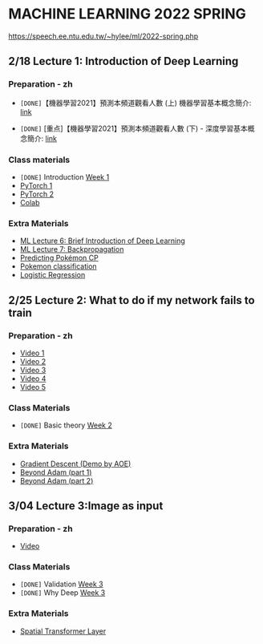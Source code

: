 # MACHINE LEARNING 2022 SPRING

<https://speech.ee.ntu.edu.tw/~hylee/ml/2022-spring.php>

## 2/18 Lecture 1: Introduction of Deep Learning

### Preparation - zh

* `[DONE]`【機器學習2021】預測本頻道觀看人數 (上) 機器學習基本概念簡介: [link](https://www.youtube.com/watch?v=Ye018rCVvOo)

* `[DONE]` [重点]【機器學習2021】預測本頻道觀看人數 (下) - 深度學習基本概念簡介: [link](https://www.youtube.com/watch?v=bHcJCp2Fyxs)

### Class materials

* `[DONE]` Introduction [Week 1](https://www.youtube.com/watch?v=7XZR0-4uS5s)
* [PyTorch 1](https://www.youtube.com/watch?v=85uJ9hSaXig)
* [PyTorch 2](https://www.youtube.com/watch?v=VbqNn20FoHM)
* [Colab](https://www.youtube.com/watch?v=YmPF0jrWn6Y)

### Extra Materials

* [ML Lecture 6: Brief Introduction of Deep Learning](https://www.youtube.com/watch?v=Dr-WRlEFefw)
* [ML Lecture 7: Backpropagation](https://www.youtube.com/watch?v=ibJpTrp5mcE)
* [Predicting Pokémon CP](https://www.youtube.com/watch?v=fegAeph9UaA)
* [Pokemon classification](https://www.youtube.com/watch?v=fZAZUYEeIMg)
* [Logistic Regression](https://www.youtube.com/watch?v=hSXFuypLukA)

## 2/25 Lecture 2: What to do if my network fails to train

### Preparation - zh

* [Video 1](https://www.youtube.com/watch?v=WeHM2xpYQpw)
* [Video 2](https://www.youtube.com/watch?v=QW6uINn7uGk)
* [Video 3](https://www.youtube.com/watch?v=zzbr1h9sF54)
* [Video 4](https://www.youtube.com/watch?v=HYUXEeh3kwY)
* [Video 5](https://www.youtube.com/watch?v=O2VkP8dJ5FE)

### Class Materials

* `[DONE]` Basic theory [Week 2](https://www.youtube.com/watch?v=_j9MVVcvyZI)

### Extra Materials
* [Gradient Descent (Demo by AOE)](https://www.youtube.com/watch?v=1_HBTJyWgNA)
* [Beyond Adam (part 1)](https://www.youtube.com/watch?v=4pUmZ8hXlHM)
* [Beyond Adam (part 2)](https://www.youtube.com/watch?v=e03YKGHXnL8)

## 3/04	Lecture 3:Image as input

### Preparation - zh
* [Video](https://www.youtube.com/watch?v=OP5HcXJg2Aw)

### Class Materials
* `[DONE]` Validation [Week 3](https://www.youtube.com/watch?v=xQXh3fSvD1A)
* `[DONE]` Why Deep [Week 3](https://www.youtube.com/watch?v=xQXh3fSvD1A)

### Extra Materials
* [Spatial Transformer Layer](https://www.youtube.com/watch?v=SoCywZ1hZak)

